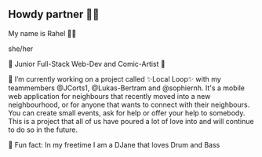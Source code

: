 ## Howdy partner 👋🤠
My name is Rahel 🧚🏼

she/her

🌱 Junior Full-Stack Web-Dev and Comic-Artist 🌱

🏡 I’m currently working on a project called ✨Local Loop✨ with my teammembers @JCorts1, @Lukas-Bertram and @sophiernh. It's a mobile web application for neighbours that recently moved into a new neighbourhood, or for anyone that wants to connect with their neighbours. You can create small events, ask for help or offer your help to somebody. 
This is a project that all of us have poured a lot of love into and will continue to do so in the future.

🪩 Fun fact: In my freetime I am a DJane that loves Drum and Bass

<!--
**dariapauli/dariapauli** is a ✨ _special_ ✨ repository because its `README.md` (this file) appears on your GitHub profile.

- 🌱 I’m currently learning 
- 👯 I’m looking to collaborate on ...
- 🤔 I’m looking for help with ...
- 💬 Ask me about: ...
- 📫 How to reach me: ...
-->
